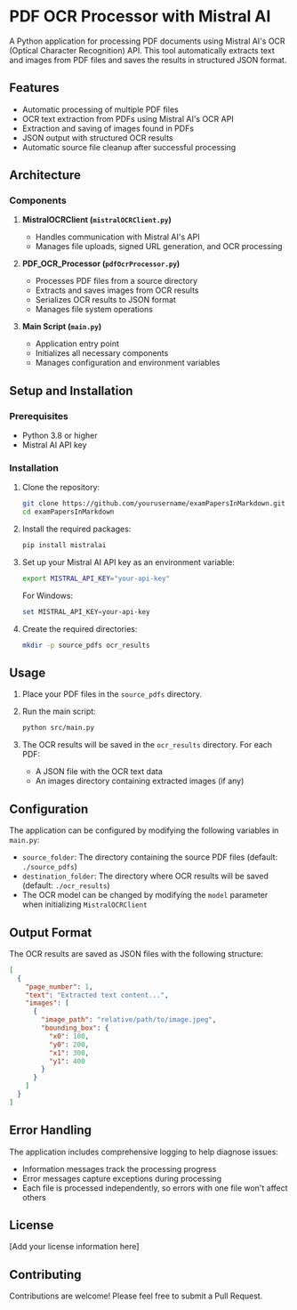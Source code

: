 # PDF OCR Processor with Mistral AI

A Python application for processing PDF documents using Mistral AI's OCR (Optical Character Recognition) API. This tool automatically extracts text and images from PDF files and saves the results in structured JSON format.

## Features

- Automatic processing of multiple PDF files
- OCR text extraction from PDFs using Mistral AI's OCR API
- Extraction and saving of images found in PDFs
- JSON output with structured OCR results
- Automatic source file cleanup after successful processing

## Architecture

### Components

1. **MistralOCRClient (`mistralOCRClient.py`)**
   - Handles communication with Mistral AI's API
   - Manages file uploads, signed URL generation, and OCR processing

2. **PDF_OCR_Processor (`pdfOcrProcessor.py`)**
   - Processes PDF files from a source directory
   - Extracts and saves images from OCR results
   - Serializes OCR results to JSON format
   - Manages file system operations

3. **Main Script (`main.py`)**
   - Application entry point
   - Initializes all necessary components
   - Manages configuration and environment variables

## Setup and Installation

### Prerequisites

- Python 3.8 or higher
- Mistral AI API key

### Installation

1. Clone the repository:
   ```bash
   git clone https://github.com/yourusername/examPapersInMarkdown.git
   cd examPapersInMarkdown
   ```

2. Install the required packages:
   ```bash
   pip install mistralai
   ```

3. Set up your Mistral AI API key as an environment variable:
   ```bash
   export MISTRAL_API_KEY="your-api-key"
   ```
   
   For Windows:
   ```powershell
   set MISTRAL_API_KEY=your-api-key
   ```

4. Create the required directories:
   ```bash
   mkdir -p source_pdfs ocr_results
   ```

## Usage

1. Place your PDF files in the `source_pdfs` directory.

2. Run the main script:
   ```bash
   python src/main.py
   ```

3. The OCR results will be saved in the `ocr_results` directory. For each PDF:
   - A JSON file with the OCR text data
   - An images directory containing extracted images (if any)

## Configuration

The application can be configured by modifying the following variables in `main.py`:

- `source_folder`: The directory containing the source PDF files (default: `./source_pdfs`)
- `destination_folder`: The directory where OCR results will be saved (default: `./ocr_results`)
- The OCR model can be changed by modifying the `model` parameter when initializing `MistralOCRClient`

## Output Format

The OCR results are saved as JSON files with the following structure:

```json
[
  {
    "page_number": 1,
    "text": "Extracted text content...",
    "images": [
      {
        "image_path": "relative/path/to/image.jpeg",
        "bounding_box": {
          "x0": 100,
          "y0": 200,
          "x1": 300,
          "y1": 400
        }
      }
    ]
  }
]
```

## Error Handling

The application includes comprehensive logging to help diagnose issues:

- Information messages track the processing progress
- Error messages capture exceptions during processing
- Each file is processed independently, so errors with one file won't affect others

## License

[Add your license information here]

## Contributing

Contributions are welcome! Please feel free to submit a Pull Request.